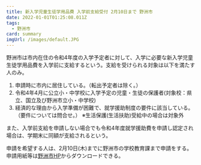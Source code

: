 ```yaml
---
title: 新入学児童生徒学用品費 入学前支給受付 2月10日まで 野洲市
date: 2022-01-01T01:25:08.011Z
tags:
  - 野洲市
card: summary
imgUrl: /images/default.JPG
---
```

野洲市は市内在住の令和4年度の入学予定者に対して、入学に必要な新入学児童生徒学用品費を入学前に支給するという。支給を受けられる対象は以下を満たす人のみ。

1. 申請時に市内に居住している。（転出予定者は除く。）  
2. 令和4年4月に公立小・中学校に入学予定の児童・生徒の保護者(対象校：県立、国立及び野洲市立小・中学校)  
3. 経済的な理由から入学準備が困難で、就学援助制度の要件に該当している。（要件については問合せ。）
※生活保護(生活扶助)受給中の場合は対象外

また、入学前支給を申請しない場合でも令和4年度就学援助費を申請し認定され場合は、学期末に同額が支給されるという。

申請を希望する人は、2月10日(木)までに野洲市の学校教育課まで申請をする。  
申請用紙等は[野洲市HP](https://www.city.yasu.lg.jp/topics/1514288773727.html)からダウンロードできる。